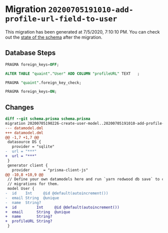# Migration `20200705191010-add-profile-url-field-to-user`

This migration has been generated at 7/5/2020, 7:10:10 PM.
You can check out the [state of the schema](./schema.prisma) after the migration.

## Database Steps

```sql
PRAGMA foreign_keys=OFF;

ALTER TABLE "quaint"."User" ADD COLUMN "profileURL" TEXT   ;

PRAGMA "quaint".foreign_key_check;

PRAGMA foreign_keys=ON;
```

## Changes

```diff
diff --git schema.prisma schema.prisma
migration 20200705190226-create-user-model..20200705191010-add-profile-url-field-to-user
--- datamodel.dml
+++ datamodel.dml
@@ -1,7 +1,7 @@
 datasource DS {
   provider = "sqlite"
-  url = "***"
+  url = "***"
 }
 generator client {
   provider      = "prisma-client-js"
@@ -10,8 +10,9 @@
 // Define your own datamodels here and run `yarn redwood db save` to create
 // migrations for them.
 model User {
-  id    Int     @id @default(autoincrement())
-  email String  @unique
-  name  String?
+  id         Int     @id @default(autoincrement())
+  email      String  @unique
+  name       String?
+  profileURL String?
 }
```


